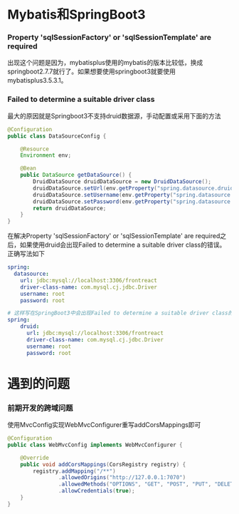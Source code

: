 # Mybatis和SpringBoot3

### Property 'sqlSessionFactory' or 'sqlSessionTemplate' are required

出现这个问题是因为，mybatisplus使用的mybatis的版本比较低，换成springboot2.7.7就行了。如果想要使用springboot3就要使用mybatisplus3.5.3.1。

### Failed to determine a suitable driver class

最大的原因就是Springboot3不支持druid数据源，手动配置或采用下面的方法

```java
@Configuration
public class DataSourceConfig {

    @Resource
    Environment env;

    @Bean
    public DataSource getDataSource() {
        DruidDataSource druidDataSource = new DruidDataSource();
        druidDataSource.setUrl(env.getProperty("spring.datasource.druid.url"));
        druidDataSource.setUsername(env.getProperty("spring.datasource.druid.username"));
        druidDataSource.setPassword(env.getProperty("spring.datasource.druid.password"));
        return druidDataSource;
    }
}
```



在解决Property 'sqlSessionFactory' or 'sqlSessionTemplate' are required之后，如果使用druid会出现Failed to determine a suitable driver class的错误。正确写法如下

```yaml
spring:
  datasource:
    url: jdbc:mysql://localhost:3306/frontreact
    driver-class-name: com.mysql.cj.jdbc.Driver
    username: root
    password: root
```

```yaml
# 这样写在SpringBoot3中会出现Failed to determine a suitable driver class的错误，要使用上面那种方式或者手动配置数据源
spring:
    druid:
      url: jdbc:mysql://localhost:3306/frontreact
      driver-class-name: com.mysql.cj.jdbc.Driver
      username: root
      password: root
```



# 遇到的问题

### 前期开发的跨域问题

使用MvcConfig实现WebMvcConfigurer重写addCorsMappings即可

```java
@Configuration
public class WebMvcConfig implements WebMvcConfigurer {

    @Override
    public void addCorsMappings(CorsRegistry registry) {
        registry.addMapping("/**")
                .allowedOrigins("http://127.0.0.1:7070")
                .allowedMethods("OPTIONS", "GET", "POST", "PUT", "DELETE")
                .allowCredentials(true);
    }
}
```

